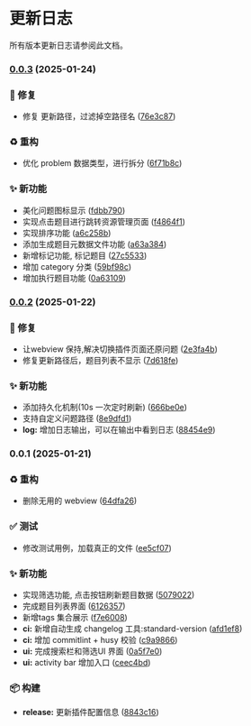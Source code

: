 # 更新日志

所有版本更新日志请参阅此文档。


### [0.0.3](https://github.com/EvilJoker/codetrack/compare/v0.0.2...v0.0.3) (2025-01-24)


### 🐛 修复

* 修复 更新路径，过滤掉空路径名 ([76e3c87](https://github.com/EvilJoker/codetrack/commit/76e3c878f8ecc4ec4aa92a376e5eaf48b7515e6e))


### ♻️ 重构

* 优化 problem 数据类型，进行拆分 ([6f71b8c](https://github.com/EvilJoker/codetrack/commit/6f71b8cc60c69277a09ff9f18fe0c404e754d753))


### ✨ 新功能

* 美化问题图标显示 ([fdbb790](https://github.com/EvilJoker/codetrack/commit/fdbb790394df89cf101a803f54565d360c36faaf))
* 实现点击题目进行跳转资源管理页面 ([f4864f1](https://github.com/EvilJoker/codetrack/commit/f4864f16edf0859668622c9218e3fff6ad05450d))
* 实现排序功能 ([a6c258b](https://github.com/EvilJoker/codetrack/commit/a6c258be72d78301043fb8b944c490a30fcf4e3c))
* 添加生成题目元数据文件功能 ([a63a384](https://github.com/EvilJoker/codetrack/commit/a63a3841c38a5030c9457ef3a2c43d3e1edf8af7))
* 新增标记功能, 标记题目 ([27c5533](https://github.com/EvilJoker/codetrack/commit/27c5533219d835a8b9d982fbc59988b6ddd6a491))
* 增加 category 分类 ([59bf98c](https://github.com/EvilJoker/codetrack/commit/59bf98caa2b4358ebf454a8db1461d23c9aea465))
* 增加执行题目功能 ([0a63109](https://github.com/EvilJoker/codetrack/commit/0a6310967079f9299d320675dc9718c5ea77b293))

### [0.0.2](https://github.com/EvilJoker/codetrack/compare/v0.0.1...v0.0.2) (2025-01-22)

### 🐛 修复

- 让webview 保持,解决切换插件页面还原问题 ([2e3fa4b](https://github.com/EvilJoker/codetrack/commit/2e3fa4bfa9c4d3239a3aea902bc2886e5f3f5d8b))
- 修复更新路径后，题目列表不显示 ([7d618fe](https://github.com/EvilJoker/codetrack/commit/7d618fe43a317eecbaf18f6526c28518840ca429))

### ✨ 新功能

- 添加持久化机制(10s 一次定时刷新) ([666be0e](https://github.com/EvilJoker/codetrack/commit/666be0e8130bdd68e747983cf7f385082392ffd1))
- 支持自定义问题路径 ([8e9dfd1](https://github.com/EvilJoker/codetrack/commit/8e9dfd18f2a4a7268cefa46b41db07ac288b8dba))
- **log:** 增加日志输出，可以在输出中看到日志 ([88454e9](https://github.com/EvilJoker/codetrack/commit/88454e93c33ca52b4e7c61ae4e3e5f458fe692c2))

### 0.0.1 (2025-01-21)

### ♻️ 重构

- 删除无用的 webview ([64dfa26](https://github.com/EvilJoker/codetrack/commit/64dfa263b70bcbd6eba4582fffdc8970157c3942))

### ✅ 测试

- 修改测试用例，加载真正的文件 ([ee5cf07](https://github.com/EvilJoker/codetrack/commit/ee5cf071fb78ebe4b195d0d277675c000ffebeba))

### ✨ 新功能

- 实现筛选功能, 点击按钮刷新题目数据 ([5079022](https://github.com/EvilJoker/codetrack/commit/50790223409f0d716f562c5769a79f979207552a))
- 完成题目列表界面 ([6126357](https://github.com/EvilJoker/codetrack/commit/6126357ccc77dc60118dc280097022e92a6e785e))
- 新增tags 集合展示 ([f7e6008](https://github.com/EvilJoker/codetrack/commit/f7e6008d54b5fbb648d279442534997edb22240f))
- **ci:** 新增自动生成 changelog 工具:standard-version ([afd1ef8](https://github.com/EvilJoker/codetrack/commit/afd1ef8af37cfbdd1c25e3968b7586c05729cd6e))
- **ci:** 增加 commitlint + husy 校验 ([c9a9866](https://github.com/EvilJoker/codetrack/commit/c9a9866d2eb7ec6c765e4aba060d42042ae6831b))
- **ui:** 完成搜索栏和筛选UI 界面 ([0a5f7e0](https://github.com/EvilJoker/codetrack/commit/0a5f7e0c2dd1427cdc8b8ed7270a7e1fa3a3899e))
- **ui:** activity bar 增加入口 ([ceec4bd](https://github.com/EvilJoker/codetrack/commit/ceec4bd52209c014b83381f7e57432a409090ba6))

### 📦 构建

- **release:** 更新插件配置信息 ([8843c16](https://github.com/EvilJoker/codetrack/commit/8843c169efe0e3257492215c42258f755201a244))
